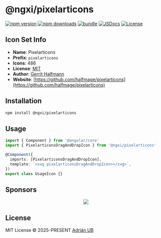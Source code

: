 # @ngxi/pixelarticons

[![npm version][npm-version-src]][npm-version-href]
[![npm downloads][npm-downloads-src]][npm-downloads-href]
[![bundle][bundle-src]][bundle-href]
[![JSDocs][jsdocs-src]][jsdocs-href]
[![License][license-src]][license-href]

## Icon Set Info

- **Name**: Pixelarticons
- **Prefix**: `pixelarticons`
- **Icons**: 486
- **License**: [MIT](https://github.com/halfmage/pixelarticons/blob/master/LICENSE)
- **Author**: [Gerrit Halfmann](https://github.com/halfmage/pixelarticons)
- **Website**: [https://github.com/halfmage/pixelarticons](https://github.com/halfmage/pixelarticons)

## Installation

```sh
npm install @ngxi/pixelarticons
```

## Usage

```ts
import { Component } from '@angular/core'
import { PixelarticonsDragAndDropIcon } from '@ngxi/pixelarticons'

@Component({
  imports: [PixelarticonsDragAndDropIcon],
  template: `<svg pixelarticonsDragAndDropIcon></svg>`,
})
export class UsageIcon {}
```

## Sponsors

<p align="center">
  <a href="https://cdn.jsdelivr.net/gh/adrian-ub/static/sponsors.svg">
    <img src='https://cdn.jsdelivr.net/gh/adrian-ub/static/sponsors.svg'/>
  </a>
</p>

## License

MIT License © 2025-PRESENT [Adrián UB](https://github.com/adrian-ub)

<!-- Badges -->

[npm-version-src]: https://img.shields.io/npm/v/@ngxi/pixelarticons?style=flat&colorA=080f12&colorB=1fa669
[npm-version-href]: https://npmjs.com/package/@ngxi/pixelarticons
[npm-downloads-src]: https://img.shields.io/npm/dm/@ngxi/pixelarticons?style=flat&colorA=080f12&colorB=1fa669
[npm-downloads-href]: https://npmjs.com/package/@ngxi/pixelarticons
[bundle-src]: https://img.shields.io/bundlephobia/minzip/@ngxi/pixelarticons?style=flat&colorA=080f12&colorB=1fa669&label=minzip
[bundle-href]: https://bundlephobia.com/result?p=@ngxi/pixelarticons
[license-src]: https://img.shields.io/npm/l/@ngxi/pixelarticons?style=flat&colorA=080f12&colorB=1fa669
[license-href]: https://github.com/adrian-ub/ngxi/blob/main/LICENSE
[jsdocs-src]: https://img.shields.io/badge/jsdocs-reference-080f12?style=flat&colorA=080f12&colorB=1fa669
[jsdocs-href]: https://www.jsdocs.io/package/@ngxi/pixelarticons
